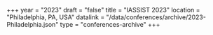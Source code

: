+++
year = "2023"
draft = "false"
title = "IASSIST 2023"
location = "Philadelphia, PA, USA"
datalink = "/data/conferences/archive/2023-Philadelphia.json"
type = "conferences-archive"
+++
